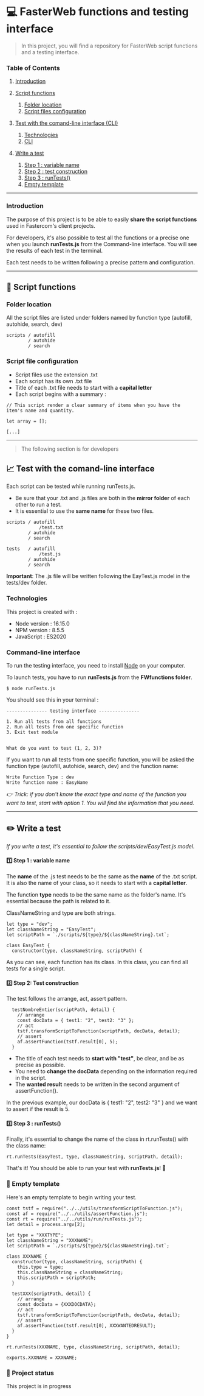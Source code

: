 # :computer: FasterWeb functions and testing interface 
> In this project, you will find a repository for FasterWeb script functions and a testing interface.

### Table of Contents
1. [Introduction](#introduction)
2. [Script functions](#script-function)
    1. [Folder location](#folder-location)
    2. [Script files configuration](#configuration)

3. [Test with the comand-line interface (CLI)](#testing-CLI)
    1. [Technologies](#technologies)
    2. [CLI](#cli)

4. [Write a test](#test)
    1. [Step 1 : variable name](#variable)
    2. [Step 2 : test construction](#write)    
    3. [Step 3 : runTests()](#runtest)  
    4. [Empty template](#template)  

 <hr />
 
### Introduction <a name="introduction"></a>

The purpose of this project is to be able to easily **share the script functions** used in Fastercom's client projects. 

For developers, it's also possible to test all the functions or a precise one when you launch **runTests.js** from the Command-line interface.
You will see the results of each test in the terminal. 

Each test needs to be written following a precise pattern and configuration.

 <hr />

## :memo: Script functions <a name="script-function"></a>
### Folder location <a name="folder-location"></a>

All the script files are listed under folders named by function type (autofill, autohide, search, dev)

```
scripts / autofill
        / autohide 
        / search
```


### Script file configuration <a name="configuration"></a>

- Script files use the extension .txt
- Each script has its own .txt file
- Title of each .txt file needs to start with a **capital letter**
- Each script begins with a summary :

```
// This script render a clear summary of items when you have the item's name and quantity.

let array = [];

[...]
```

 <hr />


> The following section is for developers

## :chart_with_upwards_trend: Test with the comand-line interface <a name="testing-CLI"></a>

Each script can be tested while running runTests.js. 

- Be sure that your .txt and .js files are both in the **mirror folder** of each other to run a test.
- It is essential to use the **same name** for these two files.

```
scripts / autofill
            /test.txt
        / autohide 
        / search

tests   / autofill
            /test.js
        / autohide 
        / search
```

**Important**: The .js file will be written following the EayTest.js model in the tests/dev folder.


### Technologies <a name="technologies"></a>
This project is created with : 

* Node version : 16.15.0
* NPM version : 8.5.5
* JavaScript : ES2020 


### Command-line interface <a name="cli"></a>

To run the testing interface, you need to install [Node](https://nodejs.org/en/download/) on your computer.

To launch tests, you have to run **runTests.js** from the **FWfunctions folder**.


```
$ node runTests.js 
```

You should see this in your terminal : 

```
--------------- testing interface ---------------

1. Run all tests from all functions
2. Run all tests from one specific function
3. Exit test module


What do you want to test (1, 2, 3)? 
```

If you want to run all tests from one specific function, you will be asked the function type (autofill, autohide, search, dev) and the function name:

```
Write Function Type : dev
Write function name : EasyName
```

*:point_right: Trick: if you don't know the exact type and name of the function you want to test, start with option 1. You will find the information that you need.*

 <hr />

## :pencil2: Write a test <a name="test"></a>

*If you write a test, it's essential to follow the scripts/dev/EasyTest.js model.*



#### :one: Step 1 : variable name <a name="variable"></a>

The **name** of the .js test needs to be the same as the **name** of the .txt script.<br>
It is also the name of your class, so it needs to start with a **capital letter**.

The function **type** needs to be the same name as the folder's name. 
It's essential because the path is related to it.

ClassNameString and type are both strings.

```
let type = "dev";
let classNameString = "EasyTest";
let scriptPath = `./scripts/${type}/${classNameString}.txt`; 

class EasyTest {
  constructor(type, classNameString, scriptPath) {
```

As you can see, each function has its class. In this class, you can find all tests for a single script. 


#### :two: Step 2: Test construction <a name="write"></a>

The test follows the arrange, act, assert pattern. 

```
  testNombreEntier(scriptPath, detail) {
    // arrange
    const docData = { test1: "2", test2: "3" };
    // act
    tstf.transformScriptToFunction(scriptPath, docData, detail);
    // assert
    af.assertFunction(tstf.result[0], 5);
  }

```

- The title of each test needs to **start with "test"**, be clear, and be as precise as possible.
- You need to **change the docData** depending on the information required in the script. 
- The **wanted result** needs to be written in the second argument of assertFunction(). 

In the previous example, our docData is { test1: "2", test2: "3" } and we want to assert if the result is 5. 



#### :three: Step 3 : runTests() <a name="runtest"></a>

Finally, it's essential to change the name of the class in rt.runTests() with the class name:
```
rt.runTests(EasyTest, type, classNameString, scriptPath, detail);
```

That's it! You should be able to run your test with **runTests.js**! :rainbow:


### :round_pushpin: Empty template <a name="template"></a>

Here's an empty template to begin writing your test.

```
const tstf = require("../../utils/transformScriptToFunction.js");
const af = require("../../utils/assertFunction.js");
const rt = require("../../utils/run/runTests.js");
let detail = process.argv[2];

let type = "XXXTYPE";
let classNameString = "XXXNAME";
let scriptPath = `./scripts/${type}/${classNameString}.txt`;

class XXXNAME {
  constructor(type, classNameString, scriptPath) {
    this.type = type;
    this.classNameString = classNameString;
    this.scriptPath = scriptPath;
  }

  testXXX(scriptPath, detail) {
    // arrange
    const docData = {XXXDOCDATA};
    // act
    tstf.transformScriptToFunction(scriptPath, docData, detail);
    // assert
    af.assertFunction(tstf.result[0], XXXWANTEDRESULT);
  }
}

rt.runTests(XXXNAME, type, classNameString, scriptPath, detail);

exports.XXXNAME = XXXNAME;

```


### :construction: Project status <a name="statut"></a>
This project is in progress 
